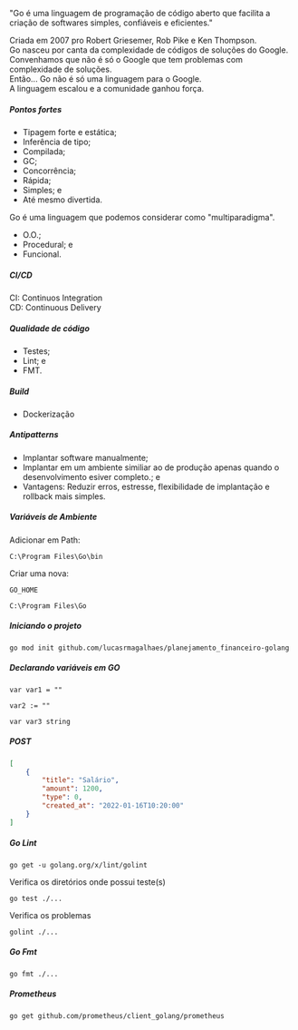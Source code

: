 "Go é uma linguagem de programação de código aberto que facilita a criação de softwares simples, confiáveis e eficientes."

Criada em 2007 pro Robert Griesemer, Rob Pike e Ken Thompson. <br>
Go nasceu por canta da complexidade de códigos de soluções do Google. <br>
Convenhamos que não é só o Google que tem problemas com complexidade de soluções. <br>
Então... Go não é só uma linguagem para o Google. <br>
A linguagem escalou e a comunidade ganhou força.

##### Pontos fortes
- Tipagem forte e estática;
- Inferência de tipo;
- Compilada;
- GC;
- Concorrência;
- Rápida;
- Simples; e 
- Até mesmo divertida.

Go é uma linguagem que podemos considerar como "multiparadigma".

- O.O.;
- Procedural; e
- Funcional.

##### CI/CD
CI: Continuos Integration <br>
CD: Continuous Delivery

##### Qualidade de código
- Testes;
- Lint; e
- FMT.

##### Build
- Dockerização

##### Antipatterns
- Implantar software manualmente;
- Implantar em um ambiente similiar ao de produção apenas quando o desenvolvimento esiver completo.; e
- Vantagens: Reduzir erros, estresse, flexibilidade de implantação e rollback mais simples.

##### Variáveis de Ambiente
Adicionar em Path:
```
C:\Program Files\Go\bin
```

Criar uma nova:
```
GO_HOME
```

```
C:\Program Files\Go
```

##### Iniciando o projeto
```golang
go mod init github.com/lucasrmagalhaes/planejamento_financeiro-golang
```

##### Declarando variáveis em GO
```golang
var var1 = ""
```

```golang
var2 := ""
```

```golang
var var3 string
```

##### POST
```json
[
    {
        "title": "Salário",
        "amount": 1200,
        "type": 0,
        "created_at": "2022-01-16T10:20:00"
    }
]
```

##### Go Lint
```golang
go get -u golang.org/x/lint/golint
```

Verifica os diretórios onde possui teste(s)
```golang
go test ./...
```

Verifica os problemas
```golang
golint ./...
```

##### Go Fmt
```golang
go fmt ./...
```

##### Prometheus
```golang
go get github.com/prometheus/client_golang/prometheus
```